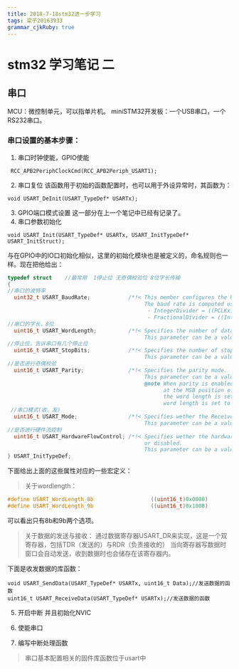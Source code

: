 ```yaml
---
title: 2018-7-18stm32进一步学习
tags: 梁子20163933
grammar_cjkRuby: true
---
```

# stm32 学习笔记 二

## 串口

MCU：微控制单元，可以指单片机。
miniSTM32开发板：一个USB串口，一个RS232串口。

### 串口设置的基本步骤：
1. 串口时钟使能，GPIO使能
```csharp?linenums
 RCC_APB2PeriphClockCmd(RCC_APB2Periph_USART1);
```
2.  串口复位
该函数用于初始的函数配置时，也可以用于外设异常时，其函数为：
```csharp?linenums
void USART_DeInit(USART_TypeDef* USARTx);
```
3. GPIO端口模式设置
这一部分在上一个笔记中已经有记录了。
4. 串口参数初始化
```csharp?linenums
void USART_Init(USART_TypeDef* USARTx, USART_InitTypeDef* USART_InitStruct);
```
与在GPIO中的IO口初始化相似，这里的初始化模块也是被定义的，命名规则也一样。现在把他给出：
```c
typedef struct    //最常用  1停止位 无奇偶校验位 8位字长传输
{
//串口的波特率
  uint32_t USART_BaudRate;            /*!< This member configures the USART communication baud rate.
                                           The baud rate is computed using the following formula:
                                            - IntegerDivider = ((PCLKx) / (16 * (USART_InitStruct->USART_BaudRate)))
                                            - FractionalDivider = ((IntegerDivider - ((u32) IntegerDivider)) * 16) + 0.5 */
//串口的字长，8位  
  uint16_t USART_WordLength;          /*!< Specifies the number of data bits transmitted or received in a frame.
                                           This parameter can be a value of @ref USART_Word_Length */
//停止位，告诉串口有几个停止位
  uint16_t USART_StopBits;            /*!< Specifies the number of stop bits transmitted.
                                           This parameter can be a value of @ref USART_Stop_Bits */
//是否进行奇偶校验
  uint16_t USART_Parity;              /*!< Specifies the parity mode.
                                           This parameter can be a value of @ref USART_Parity
                                           @note When parity is enabled, the computed parity is inserted
                                                 at the MSB position of the transmitted data (9th bit when
                                                 the word length is set to 9 data bits; 8th bit when the
                                                 word length is set to 8 data bits). */
 //串口模式(收，发)
  uint16_t USART_Mode;                /*!< Specifies wether the Receive or Transmit mode is enabled or disabled.
                                           This parameter can be a value of @ref USART_Mode */
//是否进行硬件流控制
  uint16_t USART_HardwareFlowControl; /*!< Specifies wether the hardware flow control mode is enabled
                                           or disabled.
                                           This parameter can be a value of @ref USART_Hardware_Flow_Control */
} USART_InitTypeDef;
```
下面给出上面的这些属性对应的一些宏定义：

>关于wordlength：
```c
#define USART_WordLength_8b                  ((uint16_t)0x0000)
#define USART_WordLength_9b                  ((uint16_t)0x1000)
```
可以看出只有8b和9b两个选项。
>关于数据的发送与接收：
>通过数据寄存器USART_DR来实现，这是一个双寄存器，包括TDR（发送的）与RDR（负责接收的）
>当向寄存器写数据时窗口会自动发送，收到数据时也会储存在该寄存器内。

下面是收发数据的库函数：
```csharp?linenums
void USART_SendData(USART_TypeDef* USARTx, uint16_t Data);//发送数据的函数
uint16_t USART_ReceiveData(USART_TypeDef* USARTx);//发送数据的函数
```




5. 开启中断 并且初始化NVIC

6. 使能串口

7. 编写中断处理函数

> 串口基本配置相关的固件库函数位于usart中











